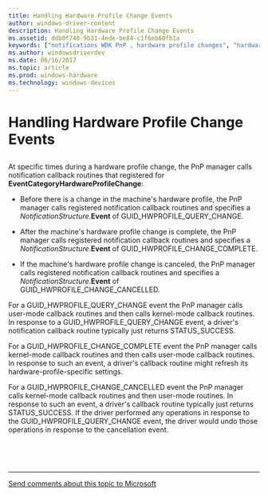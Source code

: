 ```yaml
---
title: Handling Hardware Profile Change Events
author: windows-driver-content
description: Handling Hardware Profile Change Events
ms.assetid: ddb0f740-9b31-4ede-be84-c1f6eb60fb1a
keywords: ["notifications WDK PnP , hardware profile changes", "hardware profile change notifications WDK PnP", "EventCategoryHardwareProfileChange notification", "profile change notifications WDK PnP", "machine hardware profile change notifications WDK PnP"]
ms.author: windowsdriverdev
ms.date: 06/16/2017
ms.topic: article
ms.prod: windows-hardware
ms.technology: windows-devices
---
```


# Handling Hardware Profile Change Events


## <a href="" id="ddk-handling-hardware-profile-change-events-kg"></a>


At specific times during a hardware profile change, the PnP manager calls notification callback routines that registered for **EventCategoryHardwareProfileChange**:

-   Before there is a change in the machine's hardware profile, the PnP manager calls registered notification callback routines and specifies a *NotificationStructure*.**Event** of GUID\_HWPROFILE\_QUERY\_CHANGE.

-   After the machine's hardware profile change is complete, the PnP manager calls registered notification callback routines and specifies a *NotificationStructure*.**Event** of GUID\_HWPROFILE\_CHANGE\_COMPLETE.

-   If the machine's hardware profile change is canceled, the PnP manager calls registered notification callback routines and specifies a *NotificationStructure*.**Event** of GUID\_HWPROFILE\_CHANGE\_CANCELLED.

For a GUID\_HWPROFILE\_QUERY\_CHANGE event the PnP manager calls user-mode callback routines and then calls kernel-mode callback routines. In response to a GUID\_HWPROFILE\_QUERY\_CHANGE event, a driver's notification callback routine typically just returns STATUS\_SUCCESS.

For a GUID\_HWPROFILE\_CHANGE\_COMPLETE event the PnP manager calls kernel-mode callback routines and then calls user-mode callback routines. In response to such an event, a driver's callback routine might refresh its hardware-profile-specific settings.

For a GUID\_HWPROFILE\_CHANGE\_CANCELLED event the PnP manager calls kernel-mode callback routines and then user-mode routines. In response to such an event, a driver's callback routine typically just returns STATUS\_SUCCESS. If the driver performed any operations in response to the GUID\_HWPROFILE\_QUERY\_CHANGE event, the driver would undo those operations in response to the cancellation event.

 

 


--------------------
[Send comments about this topic to Microsoft](mailto:wsddocfb@microsoft.com?subject=Documentation%20feedback%20%5Bkernel\kernel%5D:%20Handling%20Hardware%20Profile%20Change%20Events%20%20RELEASE:%20%286/14/2017%29&body=%0A%0APRIVACY%20STATEMENT%0A%0AWe%20use%20your%20feedback%20to%20improve%20the%20documentation.%20We%20don't%20use%20your%20email%20address%20for%20any%20other%20purpose,%20and%20we'll%20remove%20your%20email%20address%20from%20our%20system%20after%20the%20issue%20that%20you're%20reporting%20is%20fixed.%20While%20we're%20working%20to%20fix%20this%20issue,%20we%20might%20send%20you%20an%20email%20message%20to%20ask%20for%20more%20info.%20Later,%20we%20might%20also%20send%20you%20an%20email%20message%20to%20let%20you%20know%20that%20we've%20addressed%20your%20feedback.%0A%0AFor%20more%20info%20about%20Microsoft's%20privacy%20policy,%20see%20http://privacy.microsoft.com/default.aspx. "Send comments about this topic to Microsoft")


